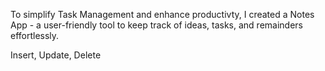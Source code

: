 <p>To simplify Task Management and enhance productivty, I created a Notes App - a user-friendly tool to keep track of ideas, tasks, and 
remainders effortlessly.</p>

<p>Insert, Update, Delete</p>


